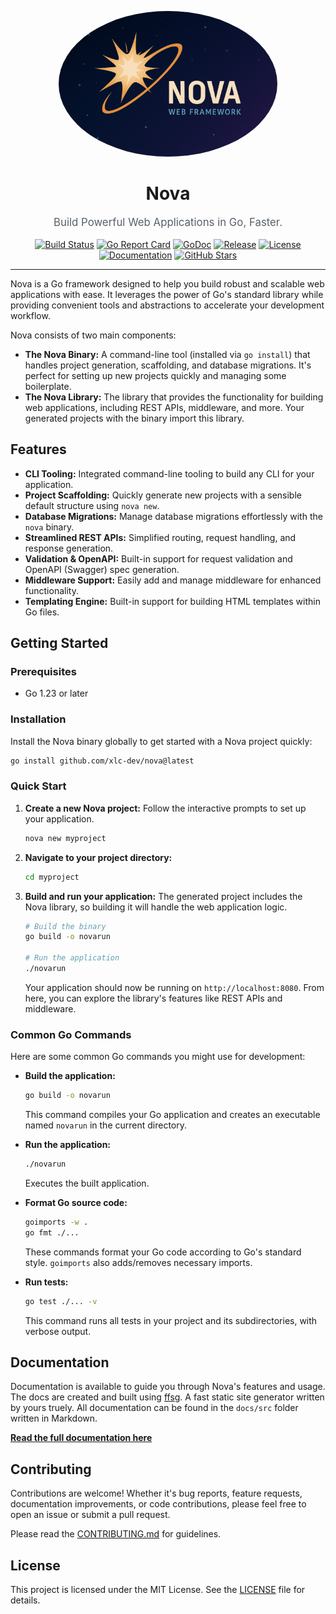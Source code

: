 <p align="center">
  <a href="https://github.com/xlc-dev/nova">
    <img src="./docs/nova.png" alt="Nova Logo" width="350" style="border-radius: 50%;">
  </a>
</p>

<h1 align="center">Nova</h1>

<p align="center" style="font-size: 1.2em; color: #586069;">
  Build Powerful Web Applications in Go, Faster.
</p>

<p align="center">
  <a href="https://github.com/xlc-dev/nova/actions"><img src="https://img.shields.io/github/actions/workflow/status/xlc-dev/nova/cicd.yml?branch=main&style=for-the-badge&logo=githubactions&logoColor=white" alt="Build Status"></a>
  <a href="https://goreportcard.com/report/github.com/xlc-dev/nova"><img src="https://img.shields.io/badge/Go%20Report%20Card-A%2B-brightgreen?style=for-the-badge&logo=go&logoColor=white" alt="Go Report Card"></a>
  <a href="https://pkg.go.dev/github.com/xlc-dev/nova"><img src="https://img.shields.io/badge/go.dev-reference-007d9c?style=for-the-badge&logo=go&logoColor=white" alt="GoDoc"></a>
  <a href="https://github.com/xlc-dev/nova/releases"><img src="https://img.shields.io/github/v/release/xlc-dev/nova?style=for-the-badge&logo=github&logoColor=white" alt="Release"></a>
  <a href="./LICENSE"><img src="https://img.shields.io/github/license/xlc-dev/nova?style=for-the-badge&color=blue" alt="License"></a>
  <a href="https://xlc-dev.github.io/nova/book"><img src="https://img.shields.io/badge/📖-Documentation-informational?style=for-the-badge" alt="Documentation"></a>
  <a href="https://github.com/xlc-dev/nova/stargazers"><img src="https://img.shields.io/github/stars/xlc-dev/nova?style=for-the-badge&color=gold&logo=github" alt="GitHub Stars"></a>
</p>

---

Nova is a Go framework designed to help you build robust and scalable web applications with ease. It leverages the power of Go's standard library while providing convenient tools and abstractions to accelerate your development workflow.

Nova consists of two main components:

- **The Nova Binary:** A command-line tool (installed via `go install`) that handles project generation, scaffolding, and database migrations. It's perfect for setting up new projects quickly and managing some boilerplate.
- **The Nova Library:** The library that provides the functionality for building web applications, including REST APIs, middleware, and more. Your generated projects with the binary import this library.

## Features

- **CLI Tooling:** Integrated command-line tooling to build any CLI for your application.
- **Project Scaffolding:** Quickly generate new projects with a sensible default structure using `nova new`.
- **Database Migrations:** Manage database migrations effortlessly with the `nova` binary.
- **Streamlined REST APIs:** Simplified routing, request handling, and response generation.
- **Validation & OpenAPI:** Built-in support for request validation and OpenAPI (Swagger) spec generation.
- **Middleware Support:** Easily add and manage middleware for enhanced functionality.
- **Templating Engine:** Built-in support for building HTML templates within Go files.

## Getting Started

### Prerequisites

- Go 1.23 or later

### Installation

Install the Nova binary globally to get started with a Nova project quickly:

```sh
go install github.com/xlc-dev/nova@latest
```

### Quick Start

1.  **Create a new Nova project:**
    Follow the interactive prompts to set up your application.

    ```sh
    nova new myproject
    ```

2.  **Navigate to your project directory:**

    ```sh
    cd myproject
    ```

3.  **Build and run your application:**
    The generated project includes the Nova library, so building it will handle the web application logic.

    ```sh
    # Build the binary
    go build -o novarun

    # Run the application
    ./novarun
    ```

    Your application should now be running on `http://localhost:8080`. From here, you can explore the library's features like REST APIs and middleware.

### Common Go Commands

Here are some common Go commands you might use for development:

- **Build the application:**

  ```sh
  go build -o novarun
  ```

  This command compiles your Go application and creates an executable named `novarun` in the current directory.

- **Run the application:**

  ```sh
  ./novarun
  ```

  Executes the built application.

- **Format Go source code:**

  ```sh
  goimports -w .
  go fmt ./...
  ```

  These commands format your Go code according to Go's standard style. `goimports` also adds/removes necessary imports.

- **Run tests:**
  ```sh
  go test ./... -v
  ```
  This command runs all tests in your project and its subdirectories, with verbose output.

## Documentation

Documentation is available to guide you through Nova's features and usage. The docs are created and built using [ffsg](https://xlc-dev.github.io/fssg/).
A fast static site generator written by yours truely.
All documentation can be found in the `docs/src` folder written in Markdown.

**[Read the full documentation here](https://xlc-dev.github.io/nova/docs)**

## Contributing

Contributions are welcome! Whether it's bug reports, feature requests, documentation improvements, or code contributions, please feel free to open an issue or submit a pull request.

Please read the [CONTRIBUTING.md](./CONTRIBUTING.md) for guidelines.

## License

This project is licensed under the MIT License. See the [LICENSE](./LICENSE) file for details.
